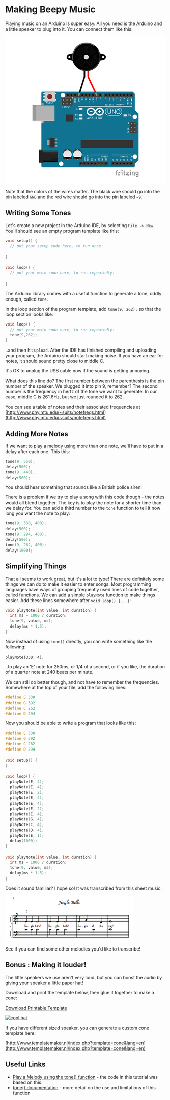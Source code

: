 # Making Beepy Music

Playing music on an Arduino is super easy. All you need is the Arduino and a little speaker to plug into it. You can connect them like this:

![](img/speaker-diagram.png)

Note that the colors of the wires matter. The black wire should go into the pin labeled `GND` and the red wire should go into the pin labeled `~9`.

## Writing Some Tones

Let's create a new project in the Arduino IDE, by selecting `File -> New`. You'll should see an empty program template like this:

```c
void setup() {
  // put your setup code here, to run once:

}

void loop() {
  // put your main code here, to run repeatedly:

}
```

The Arduino library comes with a useful function to generate a tone, oddly enough, called `tone`.

In the loop section of the program template, add `tone(9, 262);` so that the loop section looks like:

```c
void loop() {
  // put your main code here, to run repeatedly:
  tone(9,262);
}
```

..and then hit `Upload`. After the IDE has finished compiling and uploading your program, the Arduino should start making noise. If you have an ear for notes, it should sound pretty close to middle C.

It's OK to unplug the USB cable now if the sound is getting annoying.

What does this line do? The first number between the parenthesis is the pin number of the speaker. We plugged it into pin 9, remember? The second number is the frequency in hertz of the tone we want to generate. In our case, middle C is 261.6Hz, but we just rounded it to 262.

You can see a table of notes and their associated frequencies at [http://www.phy.mtu.edu/~suits/notefreqs.html](http://www.phy.mtu.edu/~suits/notefreqs.html)

## Adding More Notes

If we want to play a melody using more than one note, we'll have to put in a delay after each one. This this:

```c
tone(9, 550);
delay(500);
tone(9, 440);
delay(500);
```

You should hear something that sounds like a British police siren!

There is a problem if we try to play a song with this code though - the notes would all blend together. The key is to play the note for a shorter time than we delay for. You can add a third number to the `tone` function to tell it now long you want the note to play:

```c
tone(9, 330, 400);
delay(500);
tone(9, 294, 400);
delay(500);
tone(9, 262, 400);
delay(1000);  
```

## Simplifying Things

That all seems to work great, but it's a lot to type! There are definitely some things we can do to make it easier to enter songs. Most programming languages have ways of grouping frequently used lines of code together, called functions. We can add a simple `playNote` function to make things easier. Add these lines somewhere after `void loop() {...}`:

```c
void playNote(int value, int duration) {
  int ms = 1000 / duration;
  tone(9, value, ms);
  delay(ms * 1.5);
}
```

Now instead of using `tone()` directly, you can write something like the following:

`playNote(330, 4);`

..to play an 'E' note for 250ms, or 1/4 of a second, or if you like, the duration of a quarter note at 240 beats per minute.

We can still do better though, and not have to remember the frequencies. Somewhere at the top of your file, add the following lines:

```c
#define E 330
#define G 392
#define C 262
#define D 294
```

Now you should be able to write a program that looks like this:

```c
#define E 330
#define G 392
#define C 262
#define D 294

void setup() {
}

void loop() {
  playNote(E, 4);
  playNote(E, 4);
  playNote(E, 2);
  playNote(E, 4);
  playNote(E, 4);
  playNote(E, 2);
  playNote(E, 4);
  playNote(G, 4);
  playNote(C, 4);
  playNote(D, 4);
  playNote(E, 1);
  delay(1000);
}

void playNote(int value, int duration) {
  int ms = 1000 / duration;
  tone(9, value, ms);
  delay(ms * 1.5);
}
```

Does it sound familiar? I hope so! It was transcribed from this sheet music:

![jingle bells](img/jingle-bells.png)

See if you can find some other melodies you'd like to transcribe!

## Bonus : Making it louder!

The little speakers we use aren't very loud, but you can boost the audio by giving your speaker a little paper hat!

Download and print the template below, then glue it together to make a cone:

[Download Printable Template](amplifier.pdf)

[![cool hat](https://img.youtube.com/vi/3qatnelww9w/0.jpg)](https://www.youtube.com/watch?v=3qatnelww9w)

If you have different sized speaker, you can generate a custom cone template here:

[http://www.templatemaker.nl/index.php?template=cone&lang=en](http://www.templatemaker.nl/index.php?template=cone&lang=en)

## Useful Links

- [Play a Melody using the tone() function](https://www.arduino.cc/en/Tutorial/toneMelody) - the code in this tutorial was based on this.
- [tone() documentation](https://www.arduino.cc/en/Reference/Tone) - more detail on the use and limitations of this function